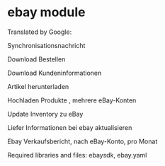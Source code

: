 ebay module
==========
Translated by Google:

Synchronisationsnachricht

Download Bestellen

Download Kundeninformationen

Artikel herunterladen

Hochladen Produkte , mehrere eBay-Konten

Update Inventory zu eBay

Liefer Informationen bei ebay aktualisieren

Ebay Verkaufsbericht, nach eBay-Konto, pro Monat

Required libraries and files: ebaysdk, ebay.yaml
